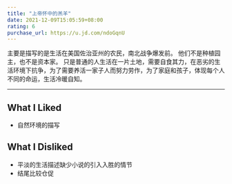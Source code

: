 ```yaml
---
title: "上帝怀中的羔羊"
date: 2021-12-09T15:05:59+08:00
rating: 6
purchase_url: https://u.jd.com/ndoGqnU
---
```


主要是描写的是生活在美国佐治亚州的农民，南北战争爆发前。
他们不是种植园主，也不是资本家。 只是普通的人生活在一片土地，需要自食其力，在恶劣的生活环境下抗争，为了需要养活一家子人而努力劳作，为了家庭和孩子，体现每个人不同的命运，生活冷暖自知。

---

## What I Liked

* 自然环境的描写

## What I Disliked

* 平淡的生活描述缺少小说的引入入胜的情节
* 结尾比较仓促

